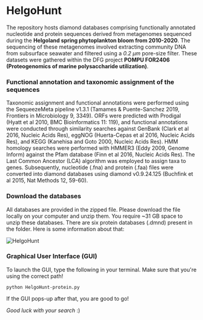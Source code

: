 # HelgoHunt
The repository hosts diamond databases comprising functionally annotated nucleotide and protein sequences derived from metagenomes sequenced during the **Helgoland spring phytoplankton bloom from 2010-2020**. The sequencing of these metagenomes involved extracting community DNA from subsurface seawater and filtered using a *0.2 µm* pore-size filter.
These datasets were gathered within the DFG project **POMPU FOR2406 (Proteogenomics of marine polysaccharide utilization)**.

### Functional annotation and taxonomic assignment of the sequences
Taxonomic assignment and functional annotations were performed using the SequeezeMeta pipeline v1.3.1 (Tamames & Puente-Sanchez 2019, Frontiers in Microbiology 9, 3349). ORFs were predicted with Prodigal (Hyatt et al 2010, BMC Bioinformatics 11: 119), and functional annotations were conducted through similarity searches against GenBank (Clark et al 2016, Nucleic Acids Res), eggNOG (Huerta-Cepas et al 2016, Nucleic Acids Res), and KEGG (Kanehisa and Goto 2000, Nucleic Acids Res). HMM homology searches were performed with HMMER3 (Eddy 2009, Genome Inform) against the Pfam database (Finn et al 2016, Nucleic Acids Res). The Last Common Ancestor (LCA) algorithm was employed to assign taxa to genes. Subsequently, nucleotide (.fna) and protein (.faa) files were converted into diamond databases using diamond v0.9.24.125 (Buchfink et al 2015, Nat Methods 12, 59-60).

### Download the databases
All databases are provided in the zipped file. Please download the file locally on your computer and unzip them. You require ~31 GB space to unzip these databases. There are six protein databases (.dmnd) present in the folder. Here is some information about that:

![HelgoHunt](https://drive.google.com/uc?export=download&id=1Ndl7rVozZMg36QDl-Fmz36wLA4ll0fAY)

### Graphical User Interface (GUI)
To launch the GUI, type the following in your terminal. Make sure that you're using the correct path!

```python HelgoHunt-protein.py```

If the GUI pops-up after that, you are good to go!

*Good luck with your search* :)

